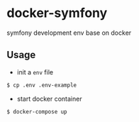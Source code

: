 # docker-symfony
symfony development env base on docker


## Usage

* init a `env` file
```bash
$ cp .env .env-example

```

* start docker container
```bash
$ docker-compose up
```

